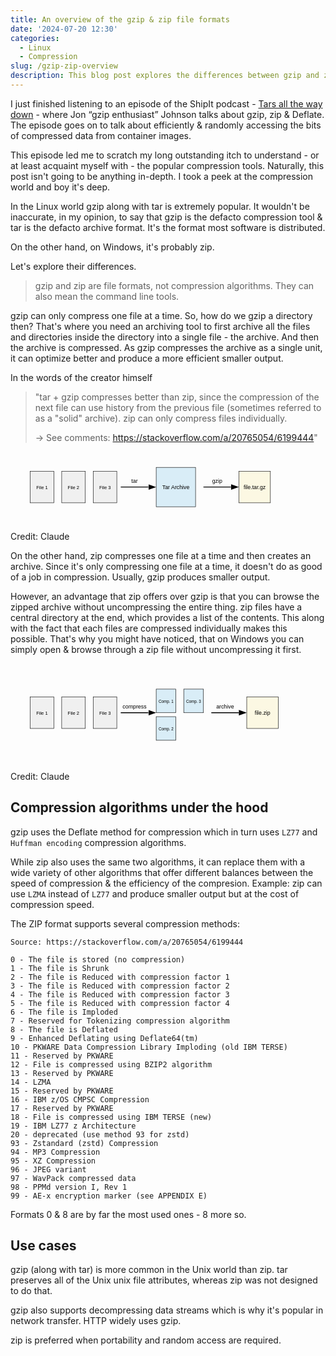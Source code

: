 ```yaml
---
title: An overview of the gzip & zip file formats
date: '2024-07-20 12:30'
categories:
  - Linux
  - Compression
slug: /gzip-zip-overview
description: This blog post explores the differences between gzip and zip, two popular file compression formats
---
```


I just finished listening to an episode of the ShipIt podcast - [Tars all the way down](https://changelog.com/shipit/105) -
where Jon “gzip enthusiast” Johnson talks about gzip, zip & Deflate. The episode goes on to talk about efficiently & randomly accessing
the bits of compressed data from container images.

This episode led me to scratch my long outstanding itch to understand - or at least acquaint myself with - the popular compression tools.
Naturally, this post isn't going to be anything in-depth. I took a peek at the compression world and boy it's deep.

In the Linux world gzip along with tar is extremely popular. It wouldn't be inaccurate, in my opinion, to say that gzip is the
defacto compression tool & tar is the defacto archive format. It's the format most software is distributed.

On the other hand, on Windows, it's probably zip.

Let's explore their differences.

> gzip and zip are file formats, not compression algorithms. They can also mean the command line tools.

gzip can only compress one file at a time. So, how do we gzip a directory then? That's where you need an archiving tool
to first archive all the files and directories inside the directory into a single file - the archive. And then the archive is compressed.
As gzip compresses the archive as a single unit, it can optimize better and produce a more efficient smaller output.

In the words of the creator himself

> "tar + gzip compresses better than zip, since the compression of the next file can use history from the previous file (sometimes referred to as a "solid" archive). zip can only compress files individually.
>
> -> See comments: https://stackoverflow.com/a/20765054/6199444"

<svg xmlns="http://www.w3.org/2000/svg" viewBox="0 0 800 180">
  <style>
    :root {
      --text-color: #000000;
      --arrow-color: #000000;
      --file-bg-color: #f0f0f0;
      --tar-bg-color: #d9edf7;
      --gzip-bg-color: #fcf8e3;
      --stroke-color: #000000;
    }
    :root[data-theme='dark'] {
      --text-color: #ffffff;
      --arrow-color: #ffffff;
      --file-bg-color: #2a2a2a;
      --tar-bg-color: #1a3a4a;
      --gzip-bg-color: #1a3a1a;
      --stroke-color: #ffffff;
    }
    text {
      fill: var(--text-color);
    }
    .arrow {
      stroke: var(--arrow-color);
    }
    .arrowhead {
      fill: var(--arrow-color);
    }
    .file-rect {
      fill: var(--file-bg-color);
      stroke: var(--stroke-color);
    }
    .tar-rect {
      fill: var(--tar-bg-color);
      stroke: var(--stroke-color);
    }
    .gzip-rect {
      fill: var(--gzip-bg-color);
      stroke: var(--stroke-color);
    }
  </style>
  
  <!-- Individual Files -->
  <rect x="50" y="50" width="60" height="80" class="file-rect" />
  <text x="80" y="95" font-family="Arial" font-size="12" text-anchor="middle">File 1</text>
  
  <rect x="130" y="50" width="60" height="80" class="file-rect" />
  <text x="160" y="95" font-family="Arial" font-size="12" text-anchor="middle">File 2</text>
  
  <rect x="210" y="50" width="60" height="80" class="file-rect" />
  <text x="240" y="95" font-family="Arial" font-size="12" text-anchor="middle">File 3</text>
  
  <!-- Tar Archiving Process -->
  <path d="M 280 90 L 350 90" class="arrow" stroke-width="2" fill="none" marker-end="url(#arrowhead)"/>
  <text x="315" y="80" font-family="Arial" font-size="14" text-anchor="middle">tar</text>
  
  <!-- Tar Archive -->
  <rect x="370" y="40" width="100" height="100" class="tar-rect" />
  <text x="420" y="95" font-family="Arial" font-size="14" text-anchor="middle">Tar Archive</text>
  
  <!-- Gzip Compression Process -->
  <path d="M 490 90 L 560 90" class="arrow" stroke-width="2" fill="none" marker-end="url(#arrowhead)"/>
  <text x="525" y="80" font-family="Arial" font-size="14" text-anchor="middle">gzip</text>
  
  <!-- Compressed File -->
  <rect x="580" y="50" width="80" height="80" class="gzip-rect" />
  <text x="620" y="95" font-family="Arial" font-size="14" text-anchor="middle">file.tar.gz</text>
  
  <!-- Arrow Marker -->
  <defs>
    <marker id="arrowhead" markerWidth="10" markerHeight="7" refX="0" refY="3.5" orient="auto">
      <polygon points="0 0, 10 3.5, 0 7" class="arrowhead" />
    </marker>
  </defs>

<text x="790" y="170" font-family="Arial" font-size="14" text-anchor="end">Credit: Claude</text>
</svg>

On the other hand, zip compresses one file at a time and then creates an archive. Since it's only compressing one file at a time,
it doesn't do as good of a job in compression. Usually, gzip produces smaller output.

However, an advantage that zip offers over gzip is that you can browse the zipped archive without uncompressing the entire thing.
zip files have a central directory at the end, which provides a list of the contents. This along with the fact that each files are compressed
individually makes this possible. That's why you might have noticed, that on Windows you can simply open & browse through a zip file without uncompressing it first.

<svg xmlns="http://www.w3.org/2000/svg" viewBox="0 0 800 250">
  <style>
    :root {
      --text-color: #000000;
      --arrow-color: #000000;
      --file-bg-color: #f0f0f0;
      --comp-bg-color: #d9edf7;
      --zip-bg-color: #fcf8e3;
      --stroke-color: #000000;
    }
    :root[data-theme='dark'] {
      --text-color: #ffffff;
      --arrow-color: #ffffff;
      --file-bg-color: #2a2a2a;
      --comp-bg-color: #1a3a4a;
      --zip-bg-color: #3a3a2a;
      --stroke-color: #ffffff;
    }
    text {
      fill: var(--text-color);
    }
    .arrow {
      stroke: var(--arrow-color);
    }
    .arrowhead {
      fill: var(--arrow-color);
    }
    .file-rect {
      fill: var(--file-bg-color);
      stroke: var(--stroke-color);
    }
    .comp-rect {
      fill: var(--comp-bg-color);
      stroke: var(--stroke-color);
    }
    .zip-rect {
      fill: var(--zip-bg-color);
      stroke: var(--stroke-color);
    }
  </style>
  
  <!-- Individual Files -->
  <rect x="50" y="85" width="60" height="80" class="file-rect" />
  <text x="80" y="130" font-family="Arial" font-size="12" text-anchor="middle">File 1</text>
  
  <rect x="130" y="85" width="60" height="80" class="file-rect" />
  <text x="160" y="130" font-family="Arial" font-size="12" text-anchor="middle">File 2</text>
  
  <rect x="210" y="85" width="60" height="80" class="file-rect" />
  <text x="240" y="130" font-family="Arial" font-size="12" text-anchor="middle">File 3</text>
  
  <!-- Individual Compression Step -->
  <path d="M 280 125 L 350 125" class="arrow" stroke-width="2" fill="none" marker-end="url(#arrowhead)"/>
  <text x="315" y="115" font-family="Arial" font-size="14" text-anchor="middle">compress</text>
  
  <!-- Compressed Individual Files -->
  <rect x="370" y="65" width="50" height="60" class="comp-rect" />
  <text x="395" y="100" font-family="Arial" font-size="10" text-anchor="middle">Comp. 1</text>
  
  <rect x="370" y="135" width="50" height="60" class="comp-rect" />
  <text x="395" y="170" font-family="Arial" font-size="10" text-anchor="middle">Comp. 2</text>
  
  <rect x="440" y="65" width="50" height="60" class="comp-rect" />
  <text x="465" y="100" font-family="Arial" font-size="10" text-anchor="middle">Comp. 3</text>
  
  <!-- Archiving Step -->
  <path d="M 510 125 L 580 125" class="arrow" stroke-width="2" fill="none" marker-end="url(#arrowhead)"/>
  <text x="545" y="115" font-family="Arial" font-size="14" text-anchor="middle">archive</text>
  
  <!-- Final Zip File -->
  <rect x="600" y="85" width="80" height="80" class="zip-rect" />
  <text x="640" y="130" font-family="Arial" font-size="14" text-anchor="middle">file.zip</text>
  
  <!-- Arrow Marker -->
  <defs>
    <marker id="arrowhead" markerWidth="10" markerHeight="7" refX="0" refY="3.5" orient="auto">
      <polygon points="0 0, 10 3.5, 0 7" class="arrowhead"/>
    </marker>
  </defs>
  
  <text x="400" y="235" font-family="Arial" font-size="14" text-anchor="middle">Credit: Claude</text>
</svg>

## Compression algorithms under the hood

gzip uses the Deflate method for compression which in turn uses `LZ77` and `Huffman encoding` compression algorithms.

While zip also uses the same two algorithms, it can replace them with a wide variety of other algorithms that offer different balances between the speed of compression & the efficiency of the compresion.
Example: zip can use `LZMA` instead of `LZ77` and produce smaller output but at the cost of compression speed.

The ZIP format supports several compression methods:

```
Source: https://stackoverflow.com/a/20765054/6199444

0 - The file is stored (no compression)
1 - The file is Shrunk
2 - The file is Reduced with compression factor 1
3 - The file is Reduced with compression factor 2
4 - The file is Reduced with compression factor 3
5 - The file is Reduced with compression factor 4
6 - The file is Imploded
7 - Reserved for Tokenizing compression algorithm
8 - The file is Deflated
9 - Enhanced Deflating using Deflate64(tm)
10 - PKWARE Data Compression Library Imploding (old IBM TERSE)
11 - Reserved by PKWARE
12 - File is compressed using BZIP2 algorithm
13 - Reserved by PKWARE
14 - LZMA
15 - Reserved by PKWARE
16 - IBM z/OS CMPSC Compression
17 - Reserved by PKWARE
18 - File is compressed using IBM TERSE (new)
19 - IBM LZ77 z Architecture
20 - deprecated (use method 93 for zstd)
93 - Zstandard (zstd) Compression
94 - MP3 Compression
95 - XZ Compression
96 - JPEG variant
97 - WavPack compressed data
98 - PPMd version I, Rev 1
99 - AE-x encryption marker (see APPENDIX E)
```

Formats 0 & 8 are by far the most used ones - 8 more so.

## Use cases

gzip (along with tar) is more common in the Unix world than zip.
tar preserves all of the Unix unix file attributes, whereas zip was not designed to do that.

gzip also supports decompressing data streams which is why it's popular in network transfer.
HTTP widely uses gzip.

zip is preferred when portability and random access are required.
